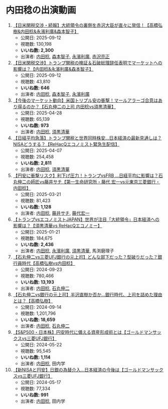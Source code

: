 # 内田稔の出演動画

1.  [【日米関税交渉・続報】大統領令の裏側を赤沢大臣が直々に発信！【高橋弘樹&内田稔&永濱利廣&森本智子】](/rehacq_fan/ids/vwyL2VuQ8Wg "wikilink")
    -   公開日: 2025-09-12
    -   視聴数: 130,198
    -   **いいね数: 2,300**
    -   出演者: [内田稔](/rehacq_fan/people/内田稔 "wikilink"), [森本智子](/rehacq_fan/people/森本智子 "wikilink"), [永濱利廣](/rehacq_fan/people/永濱利廣 "wikilink"), [赤沢亮正](/rehacq_fan/people/赤沢亮正 "wikilink")
1.  [【日米関税交渉】トランプ関税の検証＆石破総理辞任表明でマーケットへの影響は？【内田稔&永濱利廣&森本智子】](/rehacq_fan/ids/xM2DWy_X7xI "wikilink")
    -   公開日: 2025-09-12
    -   視聴数: 43,810
    -   **いいね数: 646**
    -   出演者: [内田稔](/rehacq_fan/people/内田稔 "wikilink"), [森本智子](/rehacq_fan/people/森本智子 "wikilink"), [永濱利廣](/rehacq_fan/people/永濱利廣 "wikilink")
1.  [【今後のマーケット動向】米国トリプル安の衝撃！マールアラーゴ合意はあり得るのか？【石丸伸二の上司 内田稔vs須黒清華】](/rehacq_fan/ids/mdpMVwVr-fM "wikilink")
    -   公開日: 2025-04-28
    -   視聴数: 65,139
    -   **いいね数: 973**
    -   出演者: [内田稔](/rehacq_fan/people/内田稔 "wikilink"), [須黒清華](/rehacq_fan/people/須黒清華 "wikilink")
1.  [【日経平均急落】トランプ関税と世界同時株安...日本経済の最新見通しは？NISAどうする？【ReHacQエコノミスト緊急生配信】](/rehacq_fan/ids/A4ZYHr8VBKg "wikilink")
    -   公開日: 2025-04-07
    -   視聴数: 254,458
    -   **いいね数: 2,811**
    -   出演者: [内田稔](/rehacq_fan/people/内田稔 "wikilink"), [須黒清華](/rehacq_fan/people/須黒清華 "wikilink")
1.  [【円安に衝撃リスク】利下げ圧力！トランプvsFRB …日経平均に影響は？石丸伸二の師匠vs藤井サチ【第一生命研究所・藤代 宏一vs元東京三菱銀行・内田稔】](/rehacq_fan/ids/n5HfycsJkuw "wikilink")
    -   公開日: 2025-03-21
    -   視聴数: 81,423
    -   **いいね数: 1,128**
    -   出演者: [内田稔](/rehacq_fan/people/内田稔 "wikilink"), [藤井サチ](/rehacq_fan/people/藤井サチ "wikilink"), [藤代宏一](/rehacq_fan/people/藤代宏一 "wikilink")
1.  [【トランプvsエコノミストJAPAN】世界が注目「大統領令」日本経済への影響は？【須黒清華vs ReHacQエコノミー】](/rehacq_fan/ids/0Lb5CKEGSqI "wikilink")
    -   公開日: 2025-01-21
    -   視聴数: 184,675
    -   **いいね数: 2,436**
    -   出演者: [内田稔](/rehacq_fan/people/内田稔 "wikilink"), [永濱利廣](/rehacq_fan/people/永濱利廣 "wikilink"), [須黒清華](/rehacq_fan/people/須黒清華 "wikilink"), 馬渕磨理子
1.  [【石丸伸二vs三菱UFJ銀行の元上司】どんな部下だった？型破りだった？銀行員時代【高橋弘樹vs内田稔】](/rehacq_fan/ids/-GqBTGclvu0 "wikilink")
    -   公開日: 2024-09-23
    -   視聴数: 780,466
    -   **いいね数: 13,193**
    -   出演者: [内田稔](/rehacq_fan/people/内田稔 "wikilink"), [石丸伸二](/rehacq_fan/people/石丸伸二 "wikilink")
1.  [【石丸伸二vs銀行の元上司】半沢直樹か否か…銀行時代、上司を詰めた理由とは？【高橋弘樹】](/rehacq_fan/ids/9Ost8DSs1uU "wikilink")
    -   公開日: 2024-09-14
    -   視聴数: 1,201,796
    -   **いいね数: 18,659**
    -   出演者: [内田稔](/rehacq_fan/people/内田稔 "wikilink"), [石丸伸二](/rehacq_fan/people/石丸伸二 "wikilink")
1.  [【S&P500・日本株】円安時代に備える資産形成術とは【ゴールドマンサックスvs三菱UFJ銀行】](/rehacq_fan/ids/nF6-5DJuWSg "wikilink")
    -   公開日: 2024-05-22
    -   視聴数: 95,545
    -   **いいね数: 1,114**
    -   出演者: [内田稔](/rehacq_fan/people/内田稔 "wikilink"), 田内学
1.  [【新NISAと円安】日銀の為替介入…日本経済の今後は【ゴールドマンサックスvs三菱UFJ銀行】](/rehacq_fan/ids/C0bAeeV7Uqw "wikilink")
    -   公開日: 2024-05-17
    -   視聴数: 77,334
    -   **いいね数: 991**
    -   出演者: [内田稔](/rehacq_fan/people/内田稔 "wikilink"), 田内学
